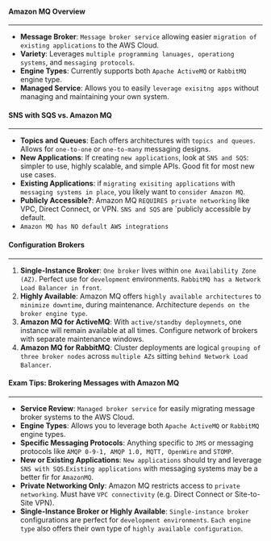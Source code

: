 #### Amazon MQ Overview

___

* **Message Broker**: `Message broker service` allowing easier `migration of existing applications` to the AWS Cloud.
* **Variety**: Leverages `multiple programming lanuages, operationg systems`, and `messaging protocols`.
* **Engine Types**: Currently supports both `Apache ActiveMQ` or `RabbitMQ` engine type.
* **Managed Service**: Allows you to easily `leverage exisitng apps` without managing and maintaining your own system.

#### SNS with SQS vs. Amazon MQ

___

* **Topics and Queues**: Each offers architectures with `topics and queues`. Allows for `one-to-one` or `one-to-many`
  messaging designs.
* **New Applications**: If creating `new applications`, look at `SNS and SQS`: simpler to use, highly scalable, and
  simple APIs. Good fit for most new use cases.
* **Existing Applications**: if `migrating exisiting applications` with `messaging systems in place`, you likely want
  to `consider Amazon MQ`.
* **Publicly Accessible?**: Amazon MQ `REQUIRES private networking` like VPC, Direct Connect, or VPN. `SNS and SQS`
  are `publicly accessible by default.
* `Amazon MQ has NO default AWS integrations`

#### Configuration Brokers

___

1. **Single-Instance Broker**: `One broker` lives within `one Availability Zone (AZ)`. Perfect use for `development`
   environments. `RabbitMQ has a Network Load Balancer in front`.
2. **Highly Available**: Amazon MQ offers `highly available architectures` to `minimize downtime`, during maintenance.
   Architecture `depends on the broker engine type`.
3. **Amazon MQ for ActiveMQ**: With `active/standby deploymnets`, one instance will remain available at all times.
   Configure network of brokers with separate maintenance windows.
4. **Amazon MQ for RabbitMQ**: Cluster deployments are logical `grouping of three broker nodes` across `multiple AZs`
   sitting `behind Network Load Balancer`.

#### Exam Tips: Brokering Messages with Amazon MQ

___

* **Service Review**: `Managed broker service` for easily migrating message broker systems to the AWS Cloud.
* **Engine Types**: Allows you to leverage both `Apache ActiveMQ` or `RabbitMQ` engine types.
* **Specific Messaging Protocols**: Anything specific to `JMS` or messaging protocols
  like `AMQP 0-9-1, AMQP 1.0, MQTT, OpenWire` and `STOMP`.
* **New or Existing Applications**: `New applications` should try and leverage `SNS with SQS`.`Existing applications`
  with messaging systems may be a better fir for `AmazonMQ`.
* **Private Networking Only**: Amazon MQ restricts access to `private networking`. Must have `VPC connectivity` (e.g.
  Direct Connect or Site-to-Site VPN).
* **Single-Instance Broker or Highly Available**: `Single-instance broker` configurations are perfect
  for `development environments`. `Each engine type` also offers their own type of `highly available configuration`.